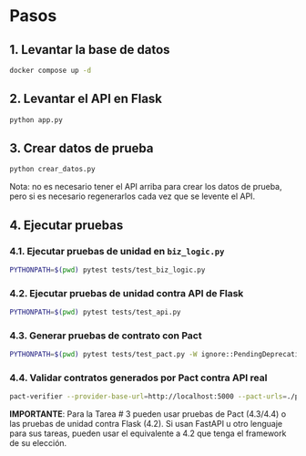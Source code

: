 # Pasos

## 1. Levantar la base de datos

```bash
docker compose up -d
```

## 2. Levantar el API en Flask

```bash
python app.py
```

## 3. Crear datos de prueba

```bash
python crear_datos.py
```

Nota: no es necesario tener el API arriba para crear los datos de prueba, pero si es necesario regenerarlos cada vez que se levente el API.

## 4. Ejecutar pruebas

### 4.1. Ejecutar pruebas de unidad en `biz_logic.py`

```bash
PYTHONPATH=$(pwd) pytest tests/test_biz_logic.py
```

### 4.2. Ejecutar pruebas de unidad contra API de Flask

```bash
PYTHONPATH=$(pwd) pytest tests/test_api.py

```

### 4.3. Generar pruebas de contrato con Pact

```bash
PYTHONPATH=$(pwd) pytest tests/test_pact.py -W ignore::PendingDeprecationWarning

```

### 4.4. Validar contratos generados por Pact contra API real

```bash
pact-verifier --provider-base-url=http://localhost:5000 --pact-urls=./pacts/taskconsumer-taskprovider.json
```

**IMPORTANTE**: Para la Tarea # 3 pueden usar pruebas de Pact (4.3/4.4) o las pruebas de unidad contra Flask (4.2). Si usan FastAPI u otro lenguaje para sus tareas, pueden usar el equivalente a 4.2 que tenga el framework de su elección.
